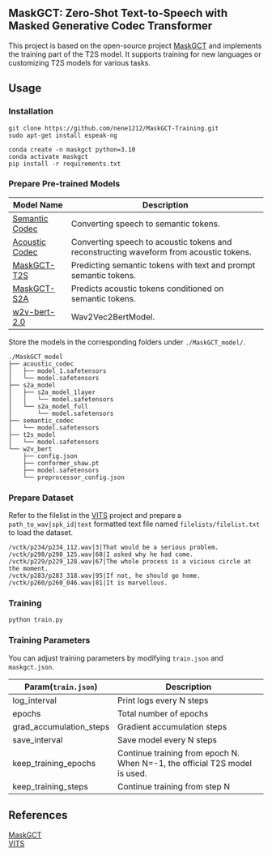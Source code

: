## MaskGCT: Zero-Shot Text-to-Speech with Masked Generative Codec Transformer  
This project is based on the open-source project [MaskGCT](https://github.com/open-mmlab/Amphion) and implements the training part of the T2S model. It supports training for new languages or customizing T2S models for various tasks.

## Usage
### Installation

```
git clone https://github.com/nene1212/MaskGCT-Training.git
sudo apt-get install espeak-ng

conda create -n maskgct python=3.10
conda activate maskgct
pip install -r requirements.txt
```
### Prepare Pre-trained Models

| Model Name                                                                        | Description                                                                            |
| --------------------------------------------------------------------------------- | -------------------------------------------------------------------------------------- |
| [Semantic Codec](https://huggingface.co/amphion/MaskGCT/tree/main/semantic_codec) | Converting speech to semantic tokens.                                                  |
| [Acoustic Codec](https://huggingface.co/amphion/MaskGCT/tree/main/acoustic_codec) | Converting speech to acoustic tokens and reconstructing waveform from acoustic tokens. |
| [MaskGCT-T2S](https://huggingface.co/amphion/MaskGCT/tree/main/t2s_model)         | Predicting semantic tokens with text and prompt semantic tokens.                       |
| [MaskGCT-S2A](https://huggingface.co/amphion/MaskGCT/tree/main/s2a_model)         | Predicts acoustic tokens conditioned on semantic tokens.                               |
| [w2v-bert-2.0](https://huggingface.co/facebook/w2v-bert-2.0)                      | Wav2Vec2BertModel.                                                                     |

Store the models in the corresponding folders under `./MaskGCT_model/`.
```
./MaskGCT_model
├── acoustic_codec
│   ├── model_1.safetensors
│   └── model.safetensors
├── s2a_model
│   ├── s2a_model_1layer
│   │   └── model.safetensors
│   └── s2a_model_full
│       └── model.safetensors
├── semantic_codec
│   └── model.safetensors
├── t2s_model
│   └── model.safetensors
└── w2v_bert
    ├── config.json
    ├── conformer_shaw.pt
    ├── model.safetensors
    └── preprocessor_config.json
```
### Prepare Dataset
Refer to the filelist in the [VITS](https://github.com/jaywalnut310/vits) project and prepare a `path_to_wav|spk_id|text` formatted text file named `filelists/filelist.txt` to load the dataset.
```
/vctk/p234/p234_112.wav|3|That would be a serious problem.
/vctk/p298/p298_125.wav|68|I asked why he had come.
/vctk/p229/p229_128.wav|67|The whole process is a vicious circle at the moment.
/vctk/p283/p283_318.wav|95|If not, he should go home.
/vctk/p260/p260_046.wav|81|It is marvellous.
```
### Training
```
python train.py
```

### Training Parameters
You can adjust training parameters by modifying `train.json` and `maskgct.json`.

| Param(`train.json`)     | Description                                                                |
| ----------------------- | -------------------------------------------------------------------------- |
| log_interval            | Print logs every N steps                                                   |
| epochs                  | Total number of epochs                                                     |
| grad_accumulation_steps | Gradient accumulation steps                                                |
| save_interval           | Save model every N steps                                                   |
| keep_training_epochs    | Continue training from epoch N. When N=-1, the official T2S model is used. |
| keep_training_steps     | Continue training from step N                                              |

## References
[MaskGCT](https://github.com/open-mmlab/Amphion)  
[VITS](https://github.com/jaywalnut310/vits)
